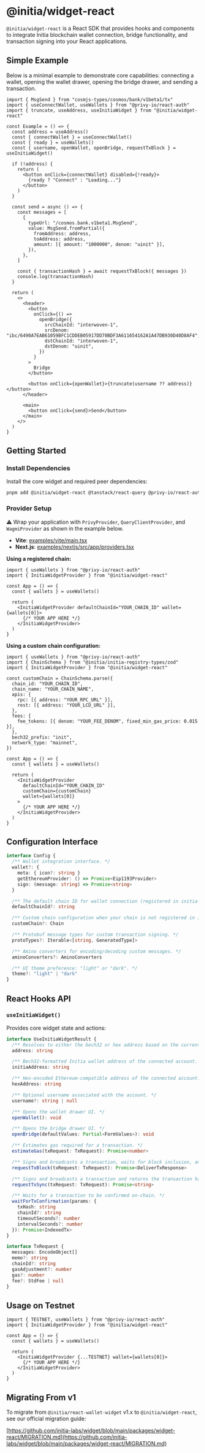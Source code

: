 # @initia/widget-react

`@initia/widget-react` is a React SDK that provides hooks and components to integrate Initia blockchain wallet connection, bridge functionality, and transaction signing into your React applications.

## Simple Example

Below is a minimal example to demonstrate core capabilities: connecting a wallet, opening the wallet drawer, opening the bridge drawer, and sending a transaction.

```tsx
import { MsgSend } from "cosmjs-types/cosmos/bank/v1beta1/tx"
import { useConnectWallet, useWallets } from "@privy-io/react-auth"
import { truncate, useAddress, useInitiaWidget } from "@initia/widget-react"

const Example = () => {
  const address = useAddress()
  const { connectWallet } = useConnectWallet()
  const { ready } = useWallets()
  const { username, openWallet, openBridge, requestTxBlock } = useInitiaWidget()

  if (!address) {
    return (
      <button onClick={connectWallet} disabled={!ready}>
        {ready ? "Connect" : "Loading..."}
      </button>
    )
  }

  const send = async () => {
    const messages = [
      {
        typeUrl: "/cosmos.bank.v1beta1.MsgSend",
        value: MsgSend.fromPartial({
          fromAddress: address,
          toAddress: address,
          amount: [{ amount: "1000000", denom: "uinit" }],
        }),
      },
    ]

    const { transactionHash } = await requestTxBlock({ messages })
    console.log(transactionHash)
  }

  return (
    <>
      <header>
        <button
          onClick={() =>
            openBridge({
              srcChainId: "interwoven-1",
              srcDenom: "ibc/6490A7EAB61059BFC1CDDEB05917DD70BDF3A611654162A1A47DB930D40D8AF4",
              dstChainId: "interwoven-1",
              dstDenom: "uinit",
            })
          }
        >
          Bridge
        </button>

        <button onClick={openWallet}>{truncate(username ?? address)}</button>
      </header>

      <main>
        <button onClick={send}>Send</button>
      </main>
    </>
  )
}
```

## Getting Started

### Install Dependencies

Install the core widget and required peer dependencies:

```bash
pnpm add @initia/widget-react @tanstack/react-query @privy-io/react-auth @privy-io/wagmi wagmi
```

### Provider Setup

⚠️ Wrap your application with `PrivyProvider`, `QueryClientProvider`, and `WagmiProvider` as shown in the example below.

- **Vite**: [examples/vite/main.tsx](https://github.com/initia-labs/widget/blob/main/examples/vite/main.tsx)
- **Next.js**: [examples/nextjs/src/app/providers.tsx](https://github.com/initia-labs/widget/blob/main/examples/nextjs/src/app/providers.tsx)

**Using a registered chain:**

```tsx
import { useWallets } from "@privy-io/react-auth"
import { InitiaWidgetProvider } from "@initia/widget-react"

const App = () => {
  const { wallets } = useWallets()

  return (
    <InitiaWidgetProvider defaultChainId="YOUR_CHAIN_ID" wallet={wallets[0]}>
      {/* YOUR APP HERE */}
    </InitiaWidgetProvider>
  )
}
```

**Using a custom chain configuration:**

```tsx
import { useWallets } from "@privy-io/react-auth"
import { ChainSchema } from "@initia/initia-registry-types/zod"
import { InitiaWidgetProvider } from "@initia/widget-react"

const customChain = ChainSchema.parse({
  chain_id: "YOUR_CHAIN_ID",
  chain_name: "YOUR_CHAIN_NAME",
  apis: {
    rpc: [{ address: "YOUR_RPC_URL" }],
    rest: [{ address: "YOUR_LCD_URL" }],
  },
  fees: {
    fee_tokens: [{ denom: "YOUR_FEE_DENOM", fixed_min_gas_price: 0.015 }],
  },
  bech32_prefix: "init",
  network_type: "mainnet",
})

const App = () => {
  const { wallets } = useWallets()

  return (
    <InitiaWidgetProvider
      defaultChainId="YOUR_CHAIN_ID"
      customChain={customChain}
      wallet={wallets[0]}
    >
      {/* YOUR APP HERE */}
    </InitiaWidgetProvider>
  )
}
```

## Configuration Interface

```ts
interface Config {
  /** Wallet integration interface. */
  wallet?: {
    meta: { icon?: string }
    getEthereumProvider: () => Promise<Eip1193Provider>
    sign: (message: string) => Promise<string>
  }

  /** The default chain ID for wallet connection (registered in initia-registry). Defaults to "interwoven-1". */
  defaultChainId?: string

  /** Custom chain configuration when your chain is not registered in initia-registry. */
  customChain?: Chain

  /** Protobuf message types for custom transaction signing. */
  protoTypes?: Iterable<[string, GeneratedType]>

  /** Amino converters for encoding/decoding custom messages. */
  aminoConverters?: AminoConverters

  /** UI theme preference: "light" or "dark". */
  theme?: "light" | "dark"
}
```

## React Hooks API

### `useInitiaWidget()`

Provides core widget state and actions:

```ts
interface UseInitiaWidgetResult {
  /** Resolves to either the bech32 or hex address based on the current `minitia` type. */
  address: string

  /** Bech32-formatted Initia wallet address of the connected account. */
  initiaAddress: string

  /** Hex-encoded Ethereum-compatible address of the connected account. */
  hexAddress: string

  /** Optional username associated with the account. */
  username?: string | null

  /** Opens the wallet drawer UI. */
  openWallet(): void

  /** Opens the bridge drawer UI. */
  openBridge(defaultValues: Partial<FormValues>): void

  /** Estimates gas required for a transaction. */
  estimateGas(txRequest: TxRequest): Promise<number>

  /** Signs and broadcasts a transaction, waits for block inclusion, and returns the full transaction response. */
  requestTxBlock(txRequest: TxRequest): Promise<DeliverTxResponse>

  /** Signs and broadcasts a transaction and returns the transaction hash immediately. */
  requestTxSync(txRequest: TxRequest): Promise<string>

  /** Waits for a transaction to be confirmed on-chain. */
  waitForTxConfirmation(params: {
    txHash: string
    chainId?: string
    timeoutSeconds?: number
    intervalSeconds?: number
  }): Promise<IndexedTx>
}

interface TxRequest {
  messages: EncodeObject[]
  memo?: string
  chainId?: string
  gasAdjustment?: number
  gas?: number
  fee?: StdFee | null
}
```

## Usage on Testnet

```tsx
import { TESTNET, useWallets } from "@privy-io/react-auth"
import { InitiaWidgetProvider } from "@initia/widget-react"

const App = () => {
  const { wallets } = useWallets()

  return (
    <InitiaWidgetProvider {...TESTNET} wallet={wallets[0]}>
      {/* YOUR APP HERE */}
    </InitiaWidgetProvider>
  )
}
```

## Migrating From v1

To migrate from `@initia/react-wallet-widget` v1.x to `@initia/widget-react`, see our official migration guide:

[https://github.com/initia-labs/widget/blob/main/packages/widget-react/MIGRATION.md](https://github.com/initia-labs/widget/blob/main/packages/widget-react/MIGRATION.md)
